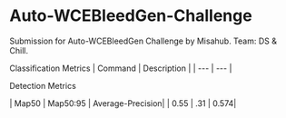 # Auto-WCEBleedGen-Challenge
Submission for Auto-WCEBleedGen Challenge by Misahub. Team: DS &amp; Chill.

Classification Metrics
| Command | Description |
| --- | --- |


Detection Metrics

| Map50 | Map50:95 | Average-Precision|
| 0.55 | .31 | 0.574|
